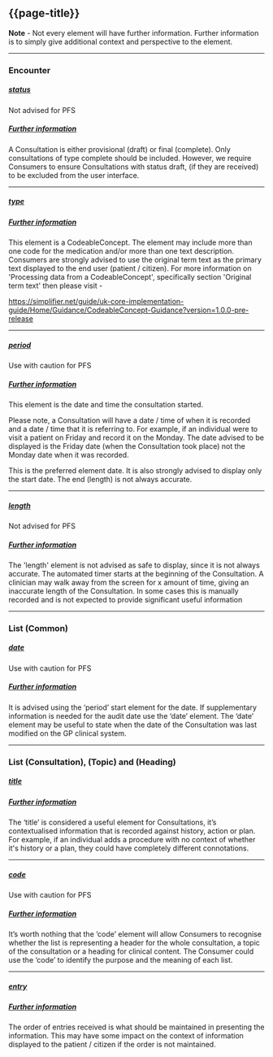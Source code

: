 ## {{page-title}}

<div class="nhsd-a-box nhsd-a-box--bg-light-blue nhsd-!t-margin-bottom-6 nhsd-t-body">
<p><b>Note</b> - Not every element will have further information. Further information is to simply give additional context and perspective to the element.
</div>

---

### Encounter

<h5><ins>status</ins></h5>

<span class="fas fa-times-circle text-danger fa-lg"></span> Not advised for PFS

<h5><ins>Further information</ins></h5>

<p>A Consultation is either provisional (draft) or final (complete). Only consultations of type complete should be included. However, we require Consumers to ensure Consultations with status draft, (if they are received) to be excluded from the user interface.</p>

---

<h5><ins>type</ins></h5>

<span class="fas fa-check-circle text-success fa-lg"></span>

<h5><ins>Further information</ins></h5>

<p>This element is a CodeableConcept. The element may include more than one code for the medication and/or more than one text description. Consumers are strongly advised to use the original term text as the primary text displayed to the end user (patient / citizen). For more information on 'Processing data from a CodeableConcept', specifically section 'Original term text' then please visit -

https://simplifier.net/guide/uk-core-implementation-guide/Home/Guidance/CodeableConcept-Guidance?version=1.0.0-pre-release</p>

---

<h5><ins>period</ins></h5>

<span class="fas fa-exclamation-circle text-warning fa-lg" title="Use with caution"></span> Use with caution for PFS

<h5><ins>Further information</ins></h5>

<p>This element is the date and time the consultation started.

Please note, a Consultation will have a date / time of when it is recorded and a date / time  that it is referring to. For example, if an individual were to visit a patient on Friday and record it on the Monday. The date advised to be displayed is the Friday date (when the Consultation took place) not the Monday date when it was recorded. 

This is the preferred element date. It is also strongly advised to display only the start date. The end (length) is not always accurate.</p>

---

<h5><ins>length</ins></h5>

<span class="fas fa-times-circle text-danger fa-lg"></span> Not advised for PFS

<h5><ins>Further information</ins></h5>

<p>The 'length' element is not advised as safe to display, since it is not always accurate. The automated timer starts at the beginning of the Consultation. A clinician may walk away from the screen for x amount of time, giving an inaccurate length of the Consultation. In some cases this is manually recorded and is not expected to provide significant useful information </p>

---

### List (Common)

<h5><ins>date</ins></h5>

<span class="fas fa-exclamation-circle text-warning fa-lg" title="Use with caution"></span> Use with caution for PFS

<h5><ins>Further information</ins></h5>

<p>It is advised using the ‘period’ start element for the date. If supplementary information is needed for the audit date use the ‘date’ element. The ‘date’ element may be useful to state when the date of the Consultation was last modified on the GP clinical system.</p>

---

### List (Consultation), (Topic) and (Heading)

<h5><ins>title</ins></h5>

<span class="fas fa-check-circle text-success fa-lg"></span>

<h5><ins>Further information</ins></h5>

<p>The ‘title’ is considered a useful element for Consultations, it’s contextualised information that is recorded against history, action or plan. For example, if an individual adds a procedure with no context of whether it's history or a plan, they could have completely different connotations.</p>

---

<h5><ins>code</ins></h5>

<span class="fas fa-exclamation-circle text-warning fa-lg" title="Use with caution"></span> Use with caution for PFS

<h5><ins>Further information</ins></h5>

<p>It’s worth nothing that the ‘code’ element will allow Consumers to recognise whether the list is representing a header for the whole consultation, a topic of the consultation or a heading for clinical content. The Consumer could use the ‘code’ to identify the purpose and the meaning of each list.</p>

---

<h5><ins>entry</ins></h5>

<span class="fas fa-check-circle text-success fa-lg"></span>

<h5><ins>Further information</ins></h5>

<p>The order of entries received is what should be maintained in presenting the information. 
This may have some impact on the context of information displayed to the patient / citizen if the order is not maintained. </p>